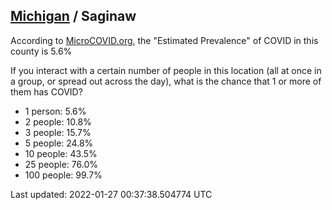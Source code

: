 
## [Michigan](/united-states/michigan) / Saginaw

According to [MicroCOVID.org](http://microcovid.org),
the "Estimated Prevalence" of COVID in this county is 5.6%

If you interact with a certain number of people in this location
(all at once in a group, or spread out across the day), what is the chance that
1 or more of them has COVID?

- 1 person: 5.6%
- 2 people: 10.8%
- 3 people: 15.7%
- 5 people: 24.8%
- 10 people: 43.5%
- 25 people: 76.0%
- 100 people: 99.7%

Last updated: 2022-01-27 00:37:38.504774 UTC
